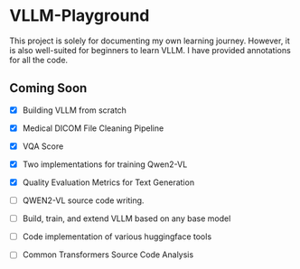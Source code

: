 # VLLM-Playground

This project is solely for documenting my own learning journey. However, it is also well-suited for beginners to learn VLLM. I have provided annotations for all the code.



##  Coming Soon

- [x] Building VLLM from scratch
- [x] Medical DICOM File Cleaning Pipeline
- [x] VQA Score
- [x] Two implementations for training Qwen2-VL
- [x] Quality Evaluation Metrics for Text Generation
- [ ] QWEN2-VL source code writing.
- [ ] Build, train, and extend VLLM based on any base model
- [ ] Code implementation of various huggingface tools
- [ ] Common Transformers Source Code Analysis

